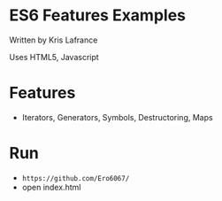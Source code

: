 # ES6 Features Examples
Written by Kris Lafrance

Uses HTML5, Javascript

# Features

* Iterators, Generators, Symbols, Destructoring, Maps

# Run

* `https://github.com/Ero6067/`
* open index.html
